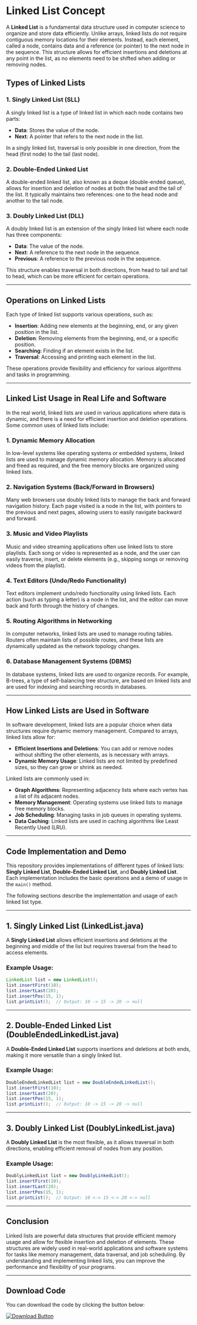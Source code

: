 
# Linked List Concept

A **Linked List** is a fundamental data structure used in computer science to organize and store data efficiently. Unlike arrays, linked lists do not require contiguous memory locations for their elements. Instead, each element, called a node, contains data and a reference (or pointer) to the next node in the sequence. This structure allows for efficient insertions and deletions at any point in the list, as no elements need to be shifted when adding or removing nodes.

## Types of Linked Lists

### 1. **Singly Linked List (SLL)**
A singly linked list is a type of linked list in which each node contains two parts:
- **Data**: Stores the value of the node.
- **Next**: A pointer that refers to the next node in the list.

In a singly linked list, traversal is only possible in one direction, from the head (first node) to the tail (last node).

### 2. **Double-Ended Linked List**
A double-ended linked list, also known as a deque (double-ended queue), allows for insertion and deletion of nodes at both the head and the tail of the list. It typically maintains two references: one to the head node and another to the tail node.

### 3. **Doubly Linked List (DLL)**
A doubly linked list is an extension of the singly linked list where each node has three components:
- **Data**: The value of the node.
- **Next**: A reference to the next node in the sequence.
- **Previous**: A reference to the previous node in the sequence.

This structure enables traversal in both directions, from head to tail and tail to head, which can be more efficient for certain operations.

---

## Operations on Linked Lists

Each type of linked list supports various operations, such as:

- **Insertion**: Adding new elements at the beginning, end, or any given position in the list.
- **Deletion**: Removing elements from the beginning, end, or a specific position.
- **Searching**: Finding if an element exists in the list.
- **Traversal**: Accessing and printing each element in the list.

These operations provide flexibility and efficiency for various algorithms and tasks in programming.

---

## Linked List Usage in Real Life and Software

In the real world, linked lists are used in various applications where data is dynamic, and there is a need for efficient insertion and deletion operations. Some common uses of linked lists include:

### 1. **Dynamic Memory Allocation**
In low-level systems like operating systems or embedded systems, linked lists are used to manage dynamic memory allocation. Memory is allocated and freed as required, and the free memory blocks are organized using linked lists.

### 2. **Navigation Systems (Back/Forward in Browsers)**
Many web browsers use doubly linked lists to manage the back and forward navigation history. Each page visited is a node in the list, with pointers to the previous and next pages, allowing users to easily navigate backward and forward.

### 3. **Music and Video Playlists**
Music and video streaming applications often use linked lists to store playlists. Each song or video is represented as a node, and the user can easily traverse, insert, or delete elements (e.g., skipping songs or removing videos from the playlist).

### 4. **Text Editors (Undo/Redo Functionality)**
Text editors implement undo/redo functionality using linked lists. Each action (such as typing a letter) is a node in the list, and the editor can move back and forth through the history of changes.

### 5. **Routing Algorithms in Networking**
In computer networks, linked lists are used to manage routing tables. Routers often maintain lists of possible routes, and these lists are dynamically updated as the network topology changes.

### 6. **Database Management Systems (DBMS)**
In database systems, linked lists are used to organize records. For example, B-trees, a type of self-balancing tree structure, are based on linked lists and are used for indexing and searching records in databases.

---

## How Linked Lists are Used in Software

In software development, linked lists are a popular choice when data structures require dynamic memory management. Compared to arrays, linked lists allow for:
- **Efficient Insertions and Deletions**: You can add or remove nodes without shifting the other elements, as is necessary with arrays.
- **Dynamic Memory Usage**: Linked lists are not limited by predefined sizes, so they can grow or shrink as needed.

Linked lists are commonly used in:
- **Graph Algorithms**: Representing adjacency lists where each vertex has a list of its adjacent nodes.
- **Memory Management**: Operating systems use linked lists to manage free memory blocks.
- **Job Scheduling**: Managing tasks in job queues in operating systems.
- **Data Caching**: Linked lists are used in caching algorithms like Least Recently Used (LRU).

---

## Code Implementation and Demo

This repository provides implementations of different types of linked lists: **Singly Linked List**, **Double-Ended Linked List**, and **Doubly Linked List**. Each implementation includes the basic operations and a demo of usage in the `main()` method. 

The following sections describe the implementation and usage of each linked list type.

---

## 1. Singly Linked List (LinkedList.java)

A **Singly Linked List** allows efficient insertions and deletions at the beginning and middle of the list but requires traversal from the head to access elements.

### Example Usage:
```java
LinkedList list = new LinkedList();
list.insertFirst(10);
list.insertLast(20);
list.insertPos(15, 1);
list.printList();  // Output: 10 -> 15 -> 20 -> null
```

---

## 2. Double-Ended Linked List (DoubleEndedLinkedList.java)

A **Double-Ended Linked List** supports insertions and deletions at both ends, making it more versatile than a singly linked list.

### Example Usage:
```java
DoubleEndedLinkedList list = new DoubleEndedLinkedList();
list.insertFirst(10);
list.insertLast(20);
list.insertPos(15, 1);
list.printList();  // Output: 10 -> 15 -> 20 -> null
```

---

## 3. Doubly Linked List (DoublyLinkedList.java)

A **Doubly Linked List** is the most flexible, as it allows traversal in both directions, enabling efficient removal of nodes from any position.

### Example Usage:
```java
DoublyLinkedList list = new DoublyLinkedList();
list.insertFirst(10);
list.insertLast(20);
list.insertPos(15, 1);
list.printList();  // Output: 10 <-> 15 <-> 20 <-> null
```

---

## Conclusion

Linked lists are powerful data structures that provide efficient memory usage and allow for flexible insertion and deletion of elements. These structures are widely used in real-world applications and software systems for tasks like memory management, data traversal, and job scheduling. By understanding and implementing linked lists, you can improve the performance and flexibility of your programs.

---
## Download Code

You can download the code by clicking the button below:

[![Download Button](https://img.shields.io/badge/Download-Red?style=for-the-badge&logo=github&logoColor=white&color=red)](https://github.com/MohamedAboAlaa/DataStructure-Java/archive/refs/heads/main.zip)
